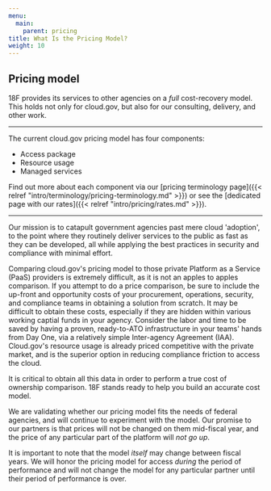 ```yaml
---
menu:
  main:
    parent: pricing
title: What Is the Pricing Model?
weight: 10
---
```


## Pricing model

18F provides its services to other agencies on a _full_ cost-recovery model. This holds not only for cloud.gov, but also for our consulting, delivery, and other work.

---

The current cloud.gov pricing model has four components:

- Access package
- Resource usage
- Managed services

Find out more about each component via our [pricing terminology page]({{< relref "intro/terminology/pricing-terminology.md" >}}) or see the [dedicated page with our rates]({{< relref "intro/pricing/rates.md" >}}). 

---
Our mission is to catapult government agencies past mere cloud 'adoption', to the point where they routinely deliver services to the public as fast as they can be developed, all while applying the best practices in security and compliance with minimal effort. 

Comparing cloud.gov's pricing model to those private Platform as a Service (PaaS) providers is extremely difficult, as it is not an apples to apples comparison. If you attempt to do a price comparison, be sure to include the up-front and opportunity costs of your procurement, operations, security, and compliance teams in obtaining a solution from scratch. It may be difficult to obtain these costs, especially if they are hidden within various working captial funds in your agency. Consider the labor and time to be saved by having a proven, ready-to-ATO infrastructure in your teams' hands from Day One, via a relatively simple Inter-agency Agreement (IAA). Cloud.gov's resource usage is already priced competitive with the private market, and is the superior option in reducing compliance friction to access the cloud. 

It is critical to obtain all this data in order to perform a true cost of ownership comparison. 18F stands ready to help you build an accurate cost model.

We are validating whether our pricing model fits the needs of federal agencies, and will continue to experiment with the model. Our promise to our partners is that prices will not be changed on them mid-fiscal year, and the price of any particular part of the platform will *not go up*. 

It is important to note that the model _itself_ may change between fiscal years. We will honor the pricing model for access _during_ the period of performance and will not change the model for any particular partner until their period of performance is over.
